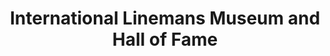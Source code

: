 ---
layout: repo
title: "International Linemans Museum and Hall of Fame"
id: 5499
permalink: repos/5499/
---
